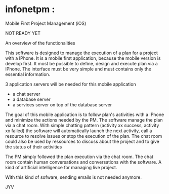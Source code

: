 # infonetpm :
Mobile First Project Management (iOS)

NOT READY YET


An overview of the functionalities

This software is designed to manage the execution of a plan for a project with a IPhone. It is a mobile first application, because the mobile version is develop first. It most be possible to define, design and execute plan via a IPhone. The interface must be very simple and must contains only the essential information.

3 application servers will be needed for this mobile application
- a chat server
- a database server
- a services server on top of the database server

The goal of this mobile application is to follow plan's activities with a IPhone and minimize the actions needed by the PM.
The software manage the plan via a chat room. With simple chatting pattern (activity xx success, activity xx failed) the software will automatically launch the next activity, call a resource to resolve issues or stop the execution of the plan. The chat room could also be used by ressources to discuss about the project and to give the status of their activities

The PM simply followed the plan execution via the chat room. The chat room contain human conversations and conversations with the software. A kind of artificial intelligence for managing live project.

With this kind of sofware, sending emails is not needed anymore.

JYV
